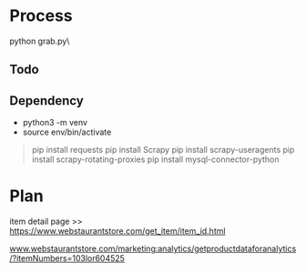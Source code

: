 # Process
python grab.py\

## Todo


## Dependency 
- python3 -m venv
- source env/bin/activate

> pip install requests
> pip install Scrapy
> pip install scrapy-useragents
> pip install scrapy-rotating-proxies
> pip install mysql-connector-python

# Plan
item detail page >> https://www.webstaurantstore.com/get_item/item_id.html

www.webstaurantstore.com/marketing:analytics/getproductdataforanalytics/?itemNumbers=103lor604525